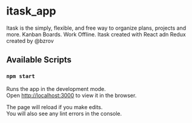 
# itask_app
Itask is the simply, flexible, and free way to organize plans, projects and more. Kanban Boards. Work Offline.
Itask created with React adn Redux
created by @bzrov

## Available Scripts
### `npm start`

Runs the app in the development mode.<br />
Open [http://localhost:3000](http://localhost:3000) to view it in the browser.

The page will reload if you make edits.<br />
You will also see any lint errors in the console.



